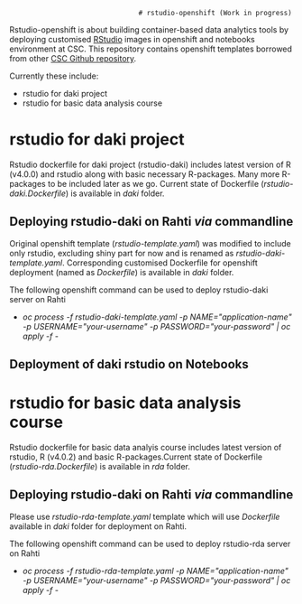                                     # rstudio-openshift (Work in progress)

Rstudio-openshift is about building container-based data analytics tools by deploying customised [RStudio](https://www.rstudio.com/) images in openshift and notebooks environment at CSC. This repository contains openshift templates borrowed from other [CSC Github repository](https://github.com/CSCfi/rstudio-openshift).

Currently these include:
- rstudio for daki project
- rstudio for basic data analysis course

# rstudio for daki project

Rstudio dockerfile for daki project (rstudio-daki) includes latest version of R (v4.0.0) and rstudio along with basic necessary R-packages. Many more R-packages to be included later as we go. Current state of Dockerfile (*rstudio-daki.Dockerfile*) is available in *daki* folder.

## Deploying rstudio-daki on Rahti *via* commandline
Original openshift template (*rstudio-template.yaml*) was modified to include only rstudio, excluding shiny part for now and is renamed as *rstudio-daki-template.yaml*. Corresponding customised Dockerfile for openshift deployment (named as *Dockerfile*) is available in *daki* folder.

The following openshift command can be used to deploy rstudio-daki  server on Rahti

* *oc process -f rstudio-daki-template.yaml -p NAME="application-name" -p USERNAME="your-username" -p PASSWORD="your-password" | oc apply -f -*

## Deployment of daki rstudio on Notebooks

# rstudio for basic data analysis course 
Rstudio dockerfile for basic data analyis course includes latest version of rstudio, R (v4.0.2) and basic R-packages.Current state of Dockerfile (*rstudio-rda.Dockerfile*) is available in *rda* folder.

## Deploying rstudio-daki on Rahti *via* commandline
Please use  *rstudio-rda-template.yaml* template  which will use *Dockerfile*  available in *daki* folder  for deployment on Rahti.

The following openshift command can be used to deploy rstudio-rda server on Rahti

* *oc process -f rstudio-rda-template.yaml -p NAME="application-name" -p USERNAME="your-username" -p PASSWORD="your-password" | oc apply -f -*

